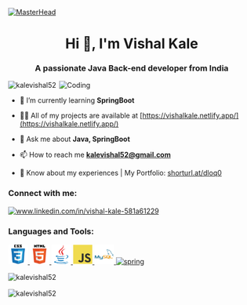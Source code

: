[![MasterHead](https://t4.ftcdn.net/jpg/02/78/37/47/360_F_278374738_ypRn0utOVnebuhmpSrDiwkzFsdqEm0aa.jpg)](https://kalevishal52.io)
<h1 align="center">Hi 👋, I'm Vishal Kale</h1>
<h3 align="center">A passionate Java Back-end developer from India</h3>
<img align="right" alt="Coding" width="400" src="https://camo.githubusercontent.com/cae12fddd9d6982901d82580bdf321d81fb299141098ca1c2d4891870827bf17/68747470733a2f2f6d69726f2e6d656469756d2e636f6d2f6d61782f313336302f302a37513379765349765f7430696f4a2d5a2e676966">

<p align="left"> <img src="https://komarev.com/ghpvc/?username=kalevishal52&label=Profile%20views&color=0e75b6&style=flat" alt="kalevishal52" /> </p>

- 🌱 I’m currently learning **SpringBoot**

- 👨‍💻 All of my projects are available at [https://vishalkale.netlify.app/](https://vishalkale.netlify.app/)

- 💬 Ask me about **Java, SpringBoot**

- 📫 How to reach me **kalevishal52@gmail.com**

- 📄 Know about my experiences | My Portfolio: [shorturl.at/dloq0](https://drive.google.com/file/d/1qDVw23TWFOeJoUp4ytRWJHyTAifMJiHB/view)

<h3 align="left">Connect with me:</h3>
<p align="left">
<a href="https://linkedin.com/in/www.linkedin.com/in/vishal-kale-581a61229" target="blank"><img align="center" src="https://raw.githubusercontent.com/rahuldkjain/github-profile-readme-generator/master/src/images/icons/Social/linked-in-alt.svg" alt="www.linkedin.com/in/vishal-kale-581a61229" height="30" width="40" /></a>
</p>

<h3 align="left">Languages and Tools:</h3>
<p align="left"> <a href="https://www.w3schools.com/css/" target="_blank" rel="noreferrer"> <img src="https://raw.githubusercontent.com/devicons/devicon/master/icons/css3/css3-original-wordmark.svg" alt="css3" width="40" height="40"/> </a> <a href="https://www.w3.org/html/" target="_blank" rel="noreferrer"> <img src="https://raw.githubusercontent.com/devicons/devicon/master/icons/html5/html5-original-wordmark.svg" alt="html5" width="40" height="40"/> </a> <a href="https://www.java.com" target="_blank" rel="noreferrer"> <img src="https://raw.githubusercontent.com/devicons/devicon/master/icons/java/java-original.svg" alt="java" width="40" height="40"/> </a> <a href="https://developer.mozilla.org/en-US/docs/Web/JavaScript" target="_blank" rel="noreferrer"> <img src="https://raw.githubusercontent.com/devicons/devicon/master/icons/javascript/javascript-original.svg" alt="javascript" width="40" height="40"/> </a> <a href="https://www.mysql.com/" target="_blank" rel="noreferrer"> <img src="https://raw.githubusercontent.com/devicons/devicon/master/icons/mysql/mysql-original-wordmark.svg" alt="mysql" width="40" height="40"/> </a> <a href="https://spring.io/" target="_blank" rel="noreferrer"> <img src="https://www.vectorlogo.zone/logos/springio/springio-icon.svg" alt="spring" width="40" height="40"/> </a> </p>

<p><img align="center" src="https://github-readme-stats.vercel.app/api/top-langs?username=kalevishal52&show_icons=true&locale=en&layout=compact" alt="kalevishal52" /></p>

<p><img align="center" src="https://github-readme-streak-stats.herokuapp.com/?user=kalevishal52&" alt="kalevishal52" /></p>
